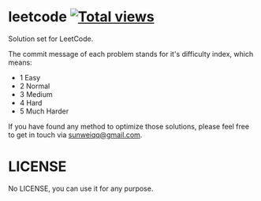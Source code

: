 leetcode     [![Total views](https://sourcegraph.com/api/repos/github.com/kedebug/leetcode/counters/views.png)](https://sourcegraph.com/github.com/kedebug/leetcode)
============

Solution set for LeetCode.



The commit message of each problem stands for it's difficulty index, which means:
- 1 Easy
- 2 Normal
- 3 Medium
- 4 Hard
- 5 Much Harder

If you have found any method to optimize those solutions, please feel free to get in touch via sunweiqq@gmail.com.

LICENSE
=============
No LICENSE, you can use it for any purpose.
